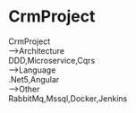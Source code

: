 # CrmProject
CrmProject <br>
-->Architecture  <br>
DDD,Microservice,Cqrs  <br>
-->Language  <br>
.Net5,Angular  <br>
-->Other  <br>
RabbitMq,Mssql,Docker,Jenkins <br>
